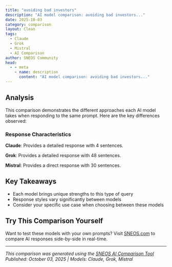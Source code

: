 ```yaml
---
title: "avoiding bad investors"
description: "AI model comparison: avoiding bad investors..."
date: 2025-10-03
category: comparison
layout: Clean
tags:
  - Claude
  - Grok
  - Mistral
  - AI Comparison
author: SNEOS Community
head:
  - - meta
    - name: description
      content: "AI model comparison: avoiding bad investors..."
---
```


<ChatComparison
  title="avoiding bad investors"
  prompt="avoiding bad investors"
  :responses='{
    "Claude": "Here are key red flags and strategies for avoiding problematic investors:\n\n## Major Red Flags\n\n**Due Diligence Issues**\n- Won\u0027t provide references from other portfolio companies\n- Secretive about their fund size, timeline, or investment thesis\n- Rush you through the process without proper vetting\n- Can\u0027t explain their value-add beyond money\n\n**Structural Concerns**\n- Demand excessive control or board seats relative to investment\n- Push for liquidation preferences that heavily favor them\n- Want founder vesting to restart (\u0022double vesting\u0022)\n- Insist on participating preferred with high multiples\n\n**Behavioral Warning Signs**\n- Disrespectful to you or your team during meetings\n- Make promises they can\u0027t keep or seem unrealistic\n- Bad reputation in founder communities\n- High turnover in their portfolio or team\n\n## How to Vet Investors\n\n**Reference Checks**\n- Talk to 3-5 founders from their portfolio (including failed investments)\n- Ask about decision-making speed, board dynamics, crisis support\n- Check with other VCs about their reputation\n\n**Research Their Track Record**\n- Look up their fund performance and exit history\n- Understand their investment timeline and fund lifecycle\n- Verify their claimed expertise in your sector\n\n**Test Their Knowledge**\n- Do they understand your business model and market?\n- Can they provide relevant introductions or insights?\n- Are their questions thoughtful or generic?\n\n## Protective Strategies\n\n**Legal Safeguards**\n- Use experienced startup lawyers familiar with VC deals\n- Negotiate reasonable protective provisions\n- Ensure anti-dilution terms aren\u0027t overly harsh\n- Include co-sale and tag-along rights\n\n**Maintain Leverage**\n- Build relationships with multiple investors early\n- Don\u0027t accept the first term sheet without shopping around\n- Keep fundraising momentum to avoid desperation deals\n\n**Trust Your Instincts**\n- If something feels off, investigate further\n- Good investors should make you excited about the partnership\n- Remember: you\u0027re choosing a long-term business partner\n\nThe best defense is building strong relationships with quality investors before you need funding.",
    "Grok": "Avoiding bad investors is crucial for entrepreneurs and businesses seeking funding, as a poor investor relationship can derail a company\u2019s growth or lead to conflicts over vision, control, or financial decisions. Here are some strategies and tips to identify and avoid problematic investors:\n\n### 1. **Do Thorough Due Diligence on Potential Investors**\n   - **Research Their Track Record**: Investigate the investor\u2019s history with other companies. Look for patterns of behavior\u2014have they supported startups successfully, or have they been involved in disputes or failures? Check references from other founders they\u2019ve worked with.\n   - **Evaluate Their Portfolio**: Assess whether their existing investments align with your industry or business model. Investors unfamiliar with your sector may lack the necessary expertise or network to add value.\n   - **Check Online Presence**: Look for reviews, news articles, or social media activity that might reveal red flags about their reputation or business ethics.\n\n### 2. **Look for Value Beyond Money**\n   - **Strategic Fit**: Seek investors who bring more than just capital\u2014such as industry connections, mentorship, or operational expertise. Bad investors often focus solely on returns without contributing to your growth.\n   - **Alignment of Vision**: Ensure the investor shares your long-term goals and understands your mission. Misalignment can lead to conflicts over strategy or exit plans (e.g., pushing for a quick sale when you want to build sustainably).\n\n### 3. **Watch for Red Flags During Initial Interactions**\n   - **Overly Aggressive Terms**: Be cautious of investors who push for excessive control through unfavorable term sheets, such as demanding a majority stake, veto power over key decisions, or liquidation preferences that heavily favor them.\n   - **Lack of Transparency**: If an investor is vague about their decision-making process, funding sources, or expectations, it could signal future communication issues.\n   - **Poor Communication or Unprofessionalism**: Pay attention to how they treat you and your team. Dismissive, disrespectful, or erratic behavior early on is a sign of potential trouble.\n   - **Pressure Tactics**: Bad investors may rush you into signing agreements without giving you time to review terms or seek legal advice.\n\n### 4. **Avoid Investors with Misaligned Interests**\n   - **Short-Term Focus**: Some investors prioritize quick profits over sustainable growth, which can lead to decisions (like cutting costs or rushing an exit) that harm your company\u2019s future.\n   - **Conflict of Interest**: Be wary of investors with stakes in competing businesses or who may steer your company to benefit their other investments.\n   - **Over-Involvement**: While active investors can be helpful, those who demand micromanagement or interfere in day-to-day operations can hinder your ability to lead.\n\n### 5. **Trust Your Gut and Seek Advice**\n   - **Gut Instinct**: If something feels off about an investor, even if you can\u2019t pinpoint why, don\u2019t ignore your intuition. Personal chemistry matters in long-term partnerships.\n   - **Consult Advisors**: Speak with mentors, lawyers, or other entrepreneurs who can provide an outside perspective on the investor or the deal terms.\n   - **Hire Legal and Financial Experts**: Always have professionals review investment agreements to protect your interests and spot problematic clauses.\n\n### 6. **Build a Strong Network to Attract Better Investors**\n   - **Leverage Referrals**: Seek introductions to reputable investors through trusted contacts, incubators, accelerators, or industry events. Personal recommendations often filter out bad actors.\n   - **Show Strength**: Investors are more likely to respect you if you have multiple options. Avoid appearing desperate for funding, as it can attract predatory investors who exploit your position.\n\n### 7. **Set Clear Boundaries and Expectations**\n   - **Negotiate Fair Terms**: Be prepared to walk away from deals that don\u2019t feel right. Establish clear roles, responsibilities, and decision-making authority upfront.\n   - **Communicate Openly**: Discuss expectations for involvement, reporting, and communication frequency early on to avoid misunderstandings later.\n\n### 8. **Know When to Say No**\n   - Even if you\u2019re in urgent need of funding, accepting money from a bad investor can be more costly in the long run. A toxic investor can drain your energy, create legal battles, or damage your company\u2019s reputation.\n   - Explore alternative funding options like bootstrapping, crowdfunding, grants, or loans if the investor pool isn\u2019t ideal.\n\n### Common Types of Bad Investors to Avoid\n   - **The Control Freak**: Wants to dictate every decision, undermining your leadership.\n   - **The Ghost**: Disappears after investing, offering no support or guidance.\n   - **The Opportunist**: Focuses on personal gain, often pushing for terms or exits that hurt the company.\n   - **The Litigator**: Has a history of suing or creating conflicts with founders.\n\nBy taking a proactive approach and prioritizing long-term compatibility over short-term financial gain, you can avoid bad investors and build relationships with partners who genuinely support your vision and growth.",
    "Mistral": "Avoiding bad investors is crucial for the long-term success and stability of your business. Here are some steps you can take to help identify and avoid bad investors:\n\n1. **Do Your Due Diligence:**\n   - Research the investor\u0027s background, track record, and reputation.\n   - Look for any red flags, such as legal issues, poor reviews, or failed investments.\n   - Check their investment portfolio to see if they have experience in your industry.\n\n2. **Align Values and Vision:**\n   - Ensure the investor shares your vision for the company and aligns with your values.\n   - Misalignment can lead to conflicts and hinder your company\u0027s growth.\n\n3. **Assess Their Motivation:**\n   - Understand why they want to invest in your company.\n   - Good investors want to add value and grow with you, not just make a quick profit.\n\n4. **Evaluate Their Behavior:**\n   - Pay attention to how they treat you and others during negotiations and meetings.\n   - Aggressive or disrespectful behavior can indicate a difficult working relationship.\n\n5. **Ask for References:**\n   - Request references from founders of other companies they have invested in.\n   - Ask about their working style, how they handle conflicts, and their value-add.\n\n6. **Review the Term Sheet Carefully:**\n   - Ensure the terms are fair and favorable for your company\u0027s growth.\n   - Watch out for predatory terms, such as unfair liquidation preferences, unreasonable board control, or harsh anti-dilution provisions.\n\n7. **Trust Your Instincts:**\n   - If something or someone doesn\u0027t feel right, trust your instincts and be cautious.\n\n8. **Seek Advice:**\n   - Consult with mentors, advisors, or legal experts before making a decision.\n\n9. **Diversify Your Investors:**\n   - Having multiple investors can help balance power dynamics and reduce risk.\n\n10. **Be Patient:**\n    - Don\u0027t rush into a deal because you need the money. Taking the time to find the right investor is worth it.\n\nBy following these steps, you\u0027ll increase your chances of finding a good investor who will add value to your company and help it grow."
  }'
  published-date="20:46"
/>

## Analysis

This comparison demonstrates the different approaches each AI model takes when responding to the same prompt. Here are the key differences observed:

### Response Characteristics

**Claude**: Provides a detailed response with 4 sentences. 

**Grok**: Provides a detailed response with 48 sentences. 

**Mistral**: Provides a direct response with 30 sentences. 

## Key Takeaways

- Each model brings unique strengths to this type of query
- Response styles vary significantly between models
- Consider your specific use case when choosing between these models

## Try This Comparison Yourself

Want to test these models with your own prompts? Visit [SNEOS.com](https://sneos.com) to compare AI responses side-by-side in real-time.

---

*This comparison was generated using the [SNEOS AI Comparison Tool](https://sneos.com)*
*Published: October 03, 2025 | Models: Claude, Grok, Mistral*
